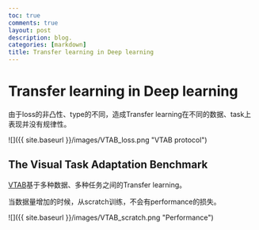 ```yaml
---
toc: true
comments: true
layout: post
description: blog.
categories: [markdown]
title: Transfer learning in Deep learning
---
```

# Transfer learning in Deep learning

由于loss的非凸性、type的不同，造成Transfer learning在不同的数据、task上表现并没有规律性。

![]({{ site.baseurl }}/images/VTAB_loss.png "VTAB protocol")

## The Visual Task Adaptation Benchmark

[VTAB](https://ai.googleblog.com/2019/11/the-visual-task-adaptation-benchmark.html)基于多种数据、多种任务之间的Transfer learning。

当数据量增加的时候，从scratch训练，不会有performance的损失。

![]({{ site.baseurl }}/images/VTAB_scratch.png "Performance")
